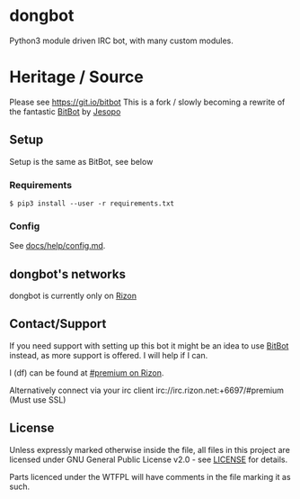 # dongbot
Python3 module driven IRC bot, with many custom modules.

# Heritage / Source
Please see https://git.io/bitbot
This is a fork / slowly becoming a rewrite of the fantastic [BitBot](https://git.io/bitbot) by [Jesopo](https://github.com/jesopo)

## Setup
Setup is the same as BitBot, see below

### Requirements
`$ pip3 install --user -r requirements.txt`

### Config
See [docs/help/config.md](docs/help/config.md).

## dongbot's networks
dongbot is currently only on [Rizon](https://www.rizon.net/)

## Contact/Support
If you need support with setting up this bot it might be an idea to use [BitBot](https://git.io/bitbot) instead, as more support is offered. I will help if I can.

I (df) can be found at [#premium on Rizon](https://qchat.rizon.net/?channels=premium).

Alternatively connect via your irc client irc://irc.rizon.net:+6697/#premium (Must use SSL)

## License
Unless expressly marked otherwise inside the file, all files in this project are licensed under GNU General Public License v2.0 - see [LICENSE](LICENSE) for details.

Parts licenced under the WTFPL will have comments in the file marking it as such.
